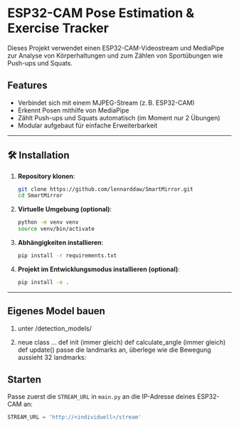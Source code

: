 # ESP32-CAM Pose Estimation & Exercise Tracker

Dieses Projekt verwendet einen ESP32-CAM-Videostream und MediaPipe zur Analyse von Körperhaltungen und zum Zählen von Sportübungen wie Push-ups und Squats.

## Features
- Verbindet sich mit einem MJPEG-Stream (z. B. ESP32-CAM)
- Erkennt Posen mithilfe von MediaPipe
- Zählt Push-ups und Squats automatisch (im Moment nur 2 Übungen)
- Modular aufgebaut für einfache Erweiterbarkeit

---
## 🛠 Installation

1. **Repository klonen**:
    ```bash
    git clone https://github.com/lennarddaw/SmartMirror.git
    cd SmartMirror
    ```

2. **Virtuelle Umgebung (optional)**:
    ```bash
    python -m venv venv
    source venv/bin/activate
    ```

3. **Abhängigkeiten installieren**:
    ```bash
    pip install -r requirements.txt
    ```

4. **Projekt im Entwicklungsmodus installieren (optional)**:
    ```bash
    pip install -e .
    ```

---

## Eigenes Model bauen

1. unter /detection_models/

2. neue class ...
def init (immer gleich)
def calculate_angle (immer gleich)
def update()
passe die landmarks an, überlege wie die Bewegung aussieht
32 landmarks: 

## Starten

Passe zuerst die `STREAM_URL` in `main.py` an die IP-Adresse deines ESP32-CAM an:

```python
STREAM_URL = 'http://<individuell>/stream'

